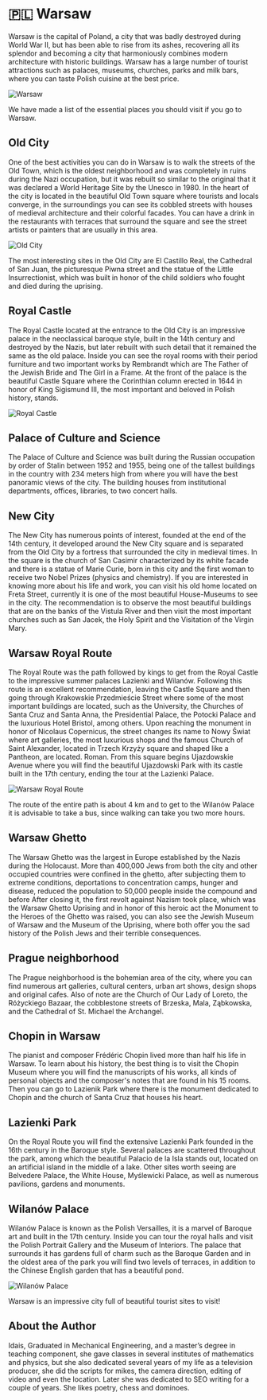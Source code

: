 # 🇵🇱 Warsaw

Warsaw is the capital of Poland, a city that was badly destroyed during World War II, but has been able to rise from its ashes, recovering all its splendor and becoming a city that harmoniously combines modern architecture with historic buildings. Warsaw has a large number of tourist attractions such as palaces, museums, churches, parks and milk bars, where you can taste Polish cuisine at the best price.

![Warsaw](_static/images/warsaw/warsaw.png)

We have made a list of the essential places you should visit if you go to Warsaw.

## Old City

One of the best activities you can do in Warsaw is to walk the streets of the Old Town, which is the oldest neighborhood and was completely in ruins during the Nazi occupation, but it was rebuilt so similar to the original that it was declared a World Heritage Site by the Unesco in 1980.
In the heart of the city is located in the beautiful Old Town square where tourists and locals converge, in the surroundings you can see its cobbled streets with houses of medieval architecture and their colorful facades. You can have a drink in the restaurants with terraces that surround the square and see the street artists or painters that are usually in this area.

![Old City](_static/images/warsaw/old_city.png)

The most interesting sites in the Old City are El Castillo Real, the Cathedral of San Juan, the picturesque Piwna street and the statue of the Little Insurrectionist, which was built in honor of the child soldiers who fought and died during the uprising.

## Royal Castle

The Royal Castle located at the entrance to the Old City is an impressive palace in the neoclassical baroque style, built in the 14th century and destroyed by the Nazis, but later rebuilt with such detail that it remained the same as the old palace. Inside you can see the royal rooms with their period furniture and two important works by Rembrandt which are The Father of the Jewish Bride and The Girl in a Frame. At the front of the palace is the beautiful Castle Square where the Corinthian column erected in 1644 in honor of King Sigismund III, the most important and beloved in Polish history, stands.

![Royal Castle](_static/images/warsaw/royal_castle.png)

## Palace of Culture and Science

The Palace of Culture and Science was built during the Russian occupation by order of Stalin between 1952 and 1955, being one of the tallest buildings in the country with 234 meters high from where you will have the best panoramic views of the city. The building houses from institutional departments, offices, libraries, to two concert halls.

## New City

The New City has numerous points of interest, founded at the end of the 14th century, it developed around the New City square and is separated from the Old City by a fortress that surrounded the city in medieval times. In the square is the church of San Casimir characterized by its white facade and there is a statue of Marie Curie, born in this city and the first woman to receive two Nobel Prizes (physics and chemistry). If you are interested in knowing more about his life and work, you can visit his old home located on Freta Street, currently it is one of the most beautiful House-Museums to see in the city.
The recommendation is to observe the most beautiful buildings that are on the banks of the Vistula River and then visit the most important churches such as San Jacek, the Holy Spirit and the Visitation of the Virgin Mary.

## Warsaw Royal Route

The Royal Route was the path followed by kings to get from the Royal Castle to the impressive summer palaces Lazienki and Wilanów. Following this route is an excellent recommendation, leaving the Castle Square and then going through Krakowskie Przedmieście Street where some of the most important buildings are located, such as the University, the Churches of Santa Cruz and Santa Anna, the Presidential Palace, the Potocki Palace and the luxurious Hotel Bristol, among others. Upon reaching the monument in honor of Nicolaus Copernicus, the street changes its name to Nowy Świat where art galleries, the most luxurious shops and the famous Church of Saint Alexander, located in Trzech Krzyży square and shaped like a Pantheon, are located. Roman. From this square begins Ujazdowskie Avenue where you will find the beautiful Ujazdowski Park with its castle built in the 17th century, ending the tour at the Lazienki Palace.

![Warsaw Royal Route](_static/images/warsaw/warsaw_royal_route.png)

The route of the entire path is about 4 km and to get to the Wilanów Palace it is advisable to take a bus, since walking can take you two more hours.

## Warsaw Ghetto

The Warsaw Ghetto was the largest in Europe established by the Nazis during the Holocaust. More than 400,000 Jews from both the city and other occupied countries were confined in the ghetto, after subjecting them to extreme conditions, deportations to concentration camps, hunger and disease, reduced the population to 50,000 people inside the compound and before After closing it, the first revolt against Nazism took place, which was the Warsaw Ghetto Uprising and in honor of this heroic act the Monument to the Heroes of the Ghetto was raised, you can also see the Jewish Museum of Warsaw and the Museum of the Uprising, where both offer you the sad history of the Polish Jews and their terrible consequences.

## Prague neighborhood

The Prague neighborhood is the bohemian area of the city, where you can find numerous art galleries, cultural centers, urban art shows, design shops and original cafes. Also of note are the Church of Our Lady of Loreto, the Różyckiego Bazaar, the cobblestone streets of Brzeska, Mala, Ząbkowska, and the Cathedral of St. Michael the Archangel.

## Chopin in Warsaw

The pianist and composer Frédéric Chopin lived more than half his life in Warsaw. To learn about his history, the best thing is to visit the Chopin Museum where you will find the manuscripts of his works, all kinds of personal objects and the composer's notes that are found in his 15 rooms. Then you can go to Lazienik Park where there is the monument dedicated to Chopin and the church of Santa Cruz that houses his heart.

## Lazienki Park

On the Royal Route you will find the extensive Lazienki Park founded in the 16th century in the Baroque style. Several palaces are scattered throughout the park, among which the beautiful Palacio de la Isla stands out, located on an artificial island in the middle of a lake. Other sites worth seeing are Belvedere Palace, the White House, Myślewicki Palace, as well as numerous pavilions, gardens and monuments.

## Wilanów Palace

Wilanów Palace is known as the Polish Versailles, it is a marvel of Baroque art and built in the 17th century. Inside you can tour the royal halls and visit the Polish Portrait Gallery and the Museum of Interiors. The palace that surrounds it has gardens full of charm such as the Baroque Garden and in the oldest area of the park you will find two levels of terraces, in addition to the Chinese English garden that has a beautiful pond.

![Wilanów Palace](_static/images/warsaw/wilanow_palace.png)

Warsaw is an impressive city full of beautiful tourist sites to visit!

## About the Author

Idais, Graduated in Mechanical Engineering, and a master’s degree in teaching component, she gave classes in several institutes of mathematics and physics, but she also dedicated several years of my life as a television producer, she did the scripts for mikes, the camera direction, editing of video and even the location. Later she was dedicated to SEO writing for a couple of years. She likes poetry, chess and dominoes.
